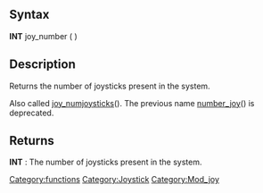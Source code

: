 Syntax
------

**INT** joy\_number ( )

Description
-----------

Returns the number of joysticks present in the system.

Also called [joy\_numjoysticks](joy_numjoysticks "wikilink")(). The
previous name [number\_joy](number_joy "wikilink")() is deprecated.

Returns
-------

**INT** : The number of joysticks present in the system.

<Category:functions> <Category:Joystick> <Category:Mod_joy>

